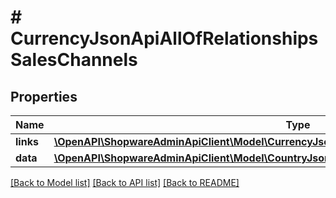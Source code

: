 # # CurrencyJsonApiAllOfRelationshipsSalesChannels

## Properties

Name | Type | Description | Notes
------------ | ------------- | ------------- | -------------
**links** | [**\OpenAPI\ShopwareAdminApiClient\Model\CurrencyJsonApiAllOfRelationshipsSalesChannelsLinks**](CurrencyJsonApiAllOfRelationshipsSalesChannelsLinks.md) |  | [optional]
**data** | [**\OpenAPI\ShopwareAdminApiClient\Model\CountryJsonApiAllOfRelationshipsSalesChannelsData[]**](CountryJsonApiAllOfRelationshipsSalesChannelsData.md) |  | [optional]

[[Back to Model list]](../../README.md#models) [[Back to API list]](../../README.md#endpoints) [[Back to README]](../../README.md)

